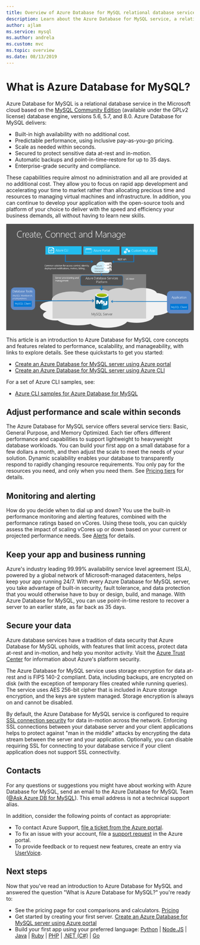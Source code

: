```yaml
---
title: Overview of Azure Database for MySQL relational database service
description: Learn about the Azure Database for MySQL service, a relational database service in the Microsoft cloud based on the MySQL Community Edition.
author: ajlam
ms.service: mysql
ms.author: andrela
ms.custom: mvc
ms.topic: overview
ms.date: 08/13/2019
---
```


# What is Azure Database for MySQL?

Azure Database for MySQL is a relational database service in the Microsoft cloud based on the [MySQL Community Edition](https://www.mysql.com/products/community/) (available under the GPLv2 license) database engine, versions 5.6, 5.7, and 8.0. Azure Database for MySQL delivers:

- Built-in high availability with no additional cost.
- Predictable performance, using inclusive pay-as-you-go pricing.
- Scale as needed within seconds.
- Secured to protect sensitive data at-rest and in-motion.
- Automatic backups and point-in-time-restore for up to 35 days.
- Enterprise-grade security and compliance.

These capabilities require almost no administration and all are provided at no additional cost. They allow you to focus on rapid app development and accelerating your time to market rather than allocating precious time and resources to managing virtual machines and infrastructure. In addition, you can continue to develop your application with the open-source tools and platform of your choice to deliver with the speed and efficiency your business demands, all without having to learn new skills.

![Azure Database for MySQL conceptual diagram](media/overview/1-azure-db-for-mysql-conceptual-diagram.png)

This article is an introduction to Azure Database for MySQL core concepts and features related to performance, scalability, and manageability, with links to explore details. See these quickstarts to get you started:

- [Create an Azure Database for MySQL server using Azure portal](quickstart-create-mysql-server-database-using-azure-portal.md)
- [Create an Azure Database for MySQL server using Azure CLI](quickstart-create-mysql-server-database-using-azure-cli.md)

For a set of Azure CLI samples, see:

- [Azure CLI samples for Azure Database for MySQL](sample-scripts-azure-cli.md)

## Adjust performance and scale within seconds
The Azure Database for MySQL service offers several service tiers: Basic, General Purpose, and Memory Optimized. Each tier offers different performance and capabilities to support lightweight to heavyweight database workloads. You can build your first app on a small database for a few dollars a month, and then adjust the scale to meet the needs of your solution. Dynamic scalability enables your database to transparently respond to rapidly changing resource requirements. You only pay for the resources you need, and only when you need them. See [Pricing tiers](concepts-service-tiers.md) for details.

## Monitoring and alerting
How do you decide when to dial up and down? You use the built-in performance monitoring and alerting features, combined with the performance ratings based on vCores. Using these tools, you can quickly assess the impact of scaling vCores up or down based on your current or projected performance needs. See [Alerts](howto-alert-on-metric.md) for details.

## Keep your app and business running
Azure's industry leading 99.99% availability service level agreement (SLA), powered by a global network of Microsoft-managed datacenters, helps keep your app running 24/7. With every Azure Database for MySQL server, you take advantage of built-in security, fault tolerance, and data protection that you would otherwise have to buy or design, build, and manage. With Azure Database for MySQL, you can use point-in-time restore to recover a server to an earlier state, as far back as 35 days.

## Secure your data
Azure database services have a tradition of data security that Azure Database for MySQL upholds, with features that limit access, protect data at-rest and in-motion, and help you monitor activity. Visit the [Azure Trust Center](https://www.microsoft.com/en-us/trustcenter/security) for information about Azure's platform security.

The Azure Database for MySQL service uses storage encryption for data at-rest and is FIPS 140-2 compliant. Data, including backups, are encrypted on disk (with the exception of temporary files created while running queries). The service uses AES 256-bit cipher that is included in Azure storage encryption, and the keys are system managed. Storage encryption is always on and cannot be disabled.

By default, the Azure Database for MySQL service is configured to require [SSL connection security](./concepts-ssl-connection-security.md) for data in-motion across the network. Enforcing SSL connections between your database server and your client applications helps to protect against "man in the middle" attacks by encrypting the data stream between the server and your application. Optionally, you can disable requiring SSL for connecting to your database service if your client application does not support SSL connectivity.

## Contacts
For any questions or suggestions you might have about working with Azure Database for MySQL, send an email to the Azure Database for MySQL Team ([@Ask Azure DB for MySQL](mailto:AskAzureDBforMySQL@service.microsoft.com)). This email address is not a technical support alias.

In addition, consider the following points of contact as appropriate:

- To contact Azure Support, [file a ticket from the Azure portal](https://portal.azure.com/?#blade/Microsoft_Azure_Support/HelpAndSupportBlade).
- To fix an issue with your account, file a [support request](https://ms.portal.azure.com/#blade/Microsoft_Azure_Support/HelpAndSupportBlade/newsupportrequest) in the Azure portal.
- To provide feedback or to request new features, create an entry via [UserVoice](https://feedback.azure.com/forums/597982-azure-database-for-mysql).

## Next steps
Now that you've read an introduction to Azure Database for MySQL and answered the question "What is Azure Database for MySQL?" you're ready to:

- See the pricing page for cost comparisons and calculators. [Pricing](https://azure.microsoft.com/pricing/details/mysql/)
- Get started by creating your first server. [Create an Azure Database for MySQL server using Azure portal](quickstart-create-mysql-server-database-using-azure-portal.md)
- Build your first app using your preferred language: [Python](./connect-python.md) | [Node.JS](./connect-nodejs.md) | [Java](./connect-java.md) | [Ruby](./connect-ruby.md) | [PHP](./connect-php.md) | [.NET (C#)](./connect-csharp.md) | [Go](./connect-go.md)
